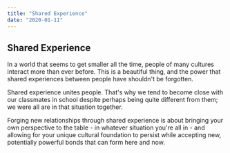 ```yaml
---
title: "Shared Experience"
date: "2020-01-11"
---
```


## Shared Experience

In a world that seems to get smaller all the time,
people of many cultures interact more than ever
before. This is a beautiful thing, and the power
that shared experiences between people have
shouldn't be forgotten.

Shared experience unites people. That's why we
tend to become close with our classmates in school
despite perhaps being quite different from them; we were all
are in that situation together.

Forging new relationships through shared experience is about bringing your 
own perspective to the table - in whatever situation
you're all in - and allowing for your unique cultural foundation
to persist while accepting new, potentially powerful bonds that can 
form here and now.
